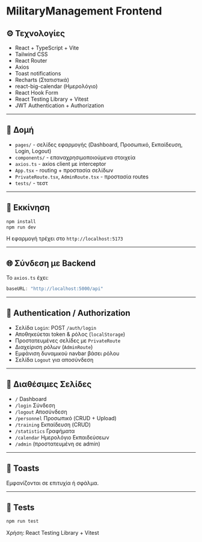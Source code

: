 # MilitaryManagement Frontend

## ⚙️ Τεχνολογίες

- React + TypeScript + Vite
- Tailwind CSS
- React Router
- Axios
- Toast notifications
- Recharts (Στατιστικά)
- react-big-calendar (Ημερολόγιο)
- React Hook Form
- React Testing Library + Vitest
- JWT Authentication + Authorization

---

## 🧭 Δομή

- `pages/` - σελίδες εφαρμογής (Dashboard, Προσωπικό, Εκπαίδευση, Login, Logout)
- `components/` - επαναχρησιμοποιούμενα στοιχεία
- `axios.ts` - axios client με interceptor
- `App.tsx` - routing + προστασία σελίδων
- `PrivateRoute.tsx`, `AdminRoute.tsx` - προστασία routes
- `tests/` - τεστ

---

## 🚀 Εκκίνηση

```bash
npm install
npm run dev
```

Η εφαρμογή τρέχει στο `http://localhost:5173`

---

## 🌐 Σύνδεση με Backend

Το `axios.ts` έχει:
```ts
baseURL: "http://localhost:5000/api"
```

---

## 🔐 Authentication / Authorization

- Σελίδα `Login`: POST `/auth/login`
- Αποθηκεύεται token & ρόλος (`localStorage`)
- Προστατευμένες σελίδες με `PrivateRoute`
- Διαχείριση ρόλων (`AdminRoute`)
- Εμφάνιση δυναμικού navbar βάσει ρόλου
- Σελίδα `Logout` για αποσύνδεση

---

## 📁 Διαθέσιμες Σελίδες

- `/` Dashboard
- `/login` Σύνδεση
- `/logout` Αποσύνδεση
- `/personnel` Προσωπικό (CRUD + Upload)
- `/training` Εκπαίδευση (CRUD)
- `/statistics` Γραφήματα
- `/calendar` Ημερολόγιο Εκπαιδεύσεων
- `/admin` (προστατευμένη σε admin)

---

## 🔔 Toasts

Εμφανίζονται σε επιτυχία ή σφάλμα.

---

## 🧪 Tests

```bash
npm run test
```

Χρήση: React Testing Library + Vitest
